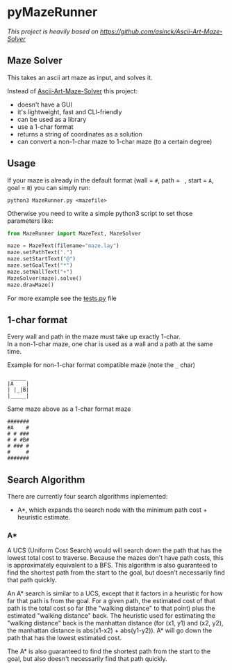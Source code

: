 # pyMazeRunner

*This project is heavily based on https://github.com/asinck/Ascii-Art-Maze-Solver*

## Maze Solver

This takes an ascii art maze as input, and solves it.

Instead of [Ascii-Art-Maze-Solver](https://github.com/asinck/Ascii-Art-Maze-Solver) this project:
 - doesn't have a GUI
 - it's lightweight, fast and CLI-friendly
 - can be used as a library
 - use a 1-char format
 - returns a string of coordinates as a solution
 - can convert a non-1-char maze to 1-char maze (to a certain degree)

## Usage

If your maze is already in the default format (wall = `#`, path = ` `, start = `A`, goal = `B`) you can simply run:

`python3 MazeRunner.py <mazefile>`

Otherwise you need to write a simple python3 script to set those parameters like:

```python
from MazeRunner import MazeText, MazeSolver

maze = MazeText(filename="maze.lay")
maze.setPathText(".")
maze.setStartText("@")
maze.setGoalText("*")
maze.setWallText("+")
MazeSolver(maze).solve()
maze.drawMaze()
```

For more example see the [tests.py]() file

## 1-char format

Every wall and path in the maze must take up exactly 1-char.  
In a non-1-char maze, one char is used as a wall and a path at the same time.

Example for non-1-char format compatible maze (note the `_` char)

```
 _____
|A   _|
| |_|B|
|_____|
```

Same maze above as a 1-char format maze

```
#######
#A    #
# # ###
# # #B#
# ### #
#     #
#######
```

## Search Algorithm

There are currently four search algorithms inplemented:
* A*, which expands the search node with the minimum path cost + heuristic estimate.

### A*

A UCS (Uniform Cost Search) would will search down the path that has the lowest total cost to traverse. Because the mazes don't have path costs, this is approximately equivalent to a BFS. This algorithm is also guaranteed to find the shortest path from the start to the goal, but doesn't necessarily find that path quickly.

An A* search is similar to a UCS, except that it factors in a heuristic for how far that path is from the goal. For a given path, the estimated cost of that path is the total cost so far (the "walking distance" to that point) plus the estimated "walking distance" back. The heuristic used for estimating the "walking distance" back is the manhattan distance (for (x1, y1) and (x2, y2), the manhattan distance is abs(x1-x2) + abs(y1-y2)). A* will go down the path that has the lowest estimated cost. 

The A* is also guaranteed to find the shortest path from the start to the goal, but also doesn't necessarily find that path quickly.
